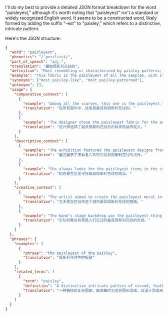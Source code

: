 I'll do my best to provide a detailed JSON format breakdown for the word "paisleyest," although it's worth noting that "paisleyest" isn't a standard or widely recognized English word. It seems to be a constructed word, likely formed by adding the suffix "-est" to "paisley," which refers to a distinctive, intricate pattern.

Here's the JSON structure:

```json
{
  "word": "paisleyest",
  "phonetics": "/ˈpeɪzliɪst/",
  "part_of_speech": "adj.",
  "translation": "最像佩斯利花纹的",
  "definition": "Most resembling or characterized by paisley patterns; to the greatest extent in the style of paisley.",
  "example": "This fabric is the paisleyest of all the samples, with its dense and vibrant swirling designs.",
  "synonyms": ["most paisley-like", "most paisley-patterned"],
  "antonyms": [],
  "usage": {
    "comparative_context": [
      {
        "example": "Among all the scarves, this one is the paisleyest.",
        "translation": "在所有围巾中，这条是最具有佩斯利花纹的。"
      },
      {
        "example": "The designer chose the paisleyest fabric for the accent pillows.",
        "translation": "设计师选择了最具佩斯利花纹的布料来做装饰枕头。"
      }
    ],
    "descriptive_context": [
      {
        "example": "The exhibition featured the paisleyest designs from the vintage collection.",
        "translation": "展览展示了来自复古系列的最具佩斯利花纹的设计。"
      },
      {
        "example": "She always looks for the paisleyest items in the store.",
        "translation": "她总是在店里寻找最具佩斯利花纹的商品。"
      }
    ],
    "creative_context": [
      {
        "example": "The artist aimed to create the paisleyest mural in the city.",
        "translation": "艺术家旨在创作这个城市最具佩斯利花纹的壁画。"
      },
      {
        "example": "The band's stage backdrop was the paisleyest thing anyone had ever seen.",
        "translation": "乐队的舞台背景是人们见过的最具佩斯利花纹的东西。"
      }
    ]
  },
  "phrases": {
    "examples": [
      {
        "phrase": "the paisleyest of the paisley",
        "translation": "佩斯利花纹中的极致"
      }
    ],
    "related_terms": [
      {
        "term": "paisley",
        "definition": "A distinctive intricate pattern of curved, feather-shaped figures based on a pine-cone design from Persia.",
        "translation": "一种独特的复杂图案，由弯曲的羽毛状图形组成，其设计灵感来自波斯松果。"
      }
    ]
  }
}
```
 
